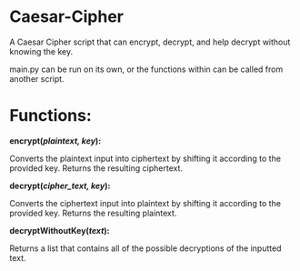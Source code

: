 # Caesar-Cipher
A Caesar Cipher script that can encrypt, decrypt, and help decrypt without knowing the key.

main.py can be run on its own, or the functions within can be called from another script.

# Functions:
**encrypt(_plaintext, key_):**

Converts the plaintext input into ciphertext by shifting it according to the provided key. Returns the resulting ciphertext.

**decrypt(_cipher_text, key_):**

Converts the ciphertext input into plaintext by shifting it according to the provided key. Returns the resulting plaintext.

**decryptWithoutKey(_text_):**

Returns a list that contains all of the possible decryptions of the inputted text.
